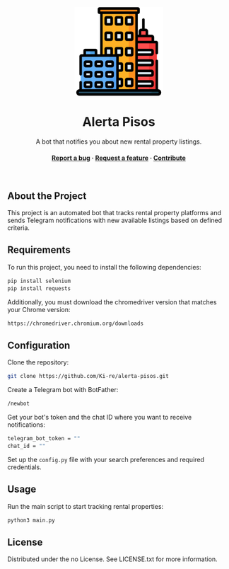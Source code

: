 <div align="center">
  <img src="logo.png" alt="logo" width="200" height="auto" />
  <h1>Alerta Pisos</h1>
  
  <p>
    A bot that notifies you about new rental property listings.
  </p>
  
<h4>
    <a href="https://github.com/Ki-re/alerta-pisos/issues/">Report a bug</a>
  <span> · </span>
    <a href="https://github.com/Ki-re/alerta-pisos/issues/">Request a feature</a>
  <span> · </span>
    <a href="https://github.com/Ki-re/alerta-pisos/pulls">Contribute</a>
  </h4>
</div>

<br />

<!-- About the Project -->

## About the Project

This project is an automated bot that tracks rental property platforms and sends Telegram notifications with new available listings based on defined criteria.

<!-- Requirements -->

## Requirements

To run this project, you need to install the following dependencies:

```bash
pip install selenium
pip install requests
```

Additionally, you must download the chromedriver version that matches your Chrome version:

```bash
https://chromedriver.chromium.org/downloads
```

<!-- Configuration -->

## Configuration

Clone the repository:

```bash
git clone https://github.com/Ki-re/alerta-pisos.git
```

Create a Telegram bot with BotFather:

```bash
/newbot
```

Get your bot's token and the chat ID where you want to receive notifications:

```bash
telegram_bot_token = ""
chat_id = ""
```

Set up the `config.py` file with your search preferences and required credentials.

<!-- Usage -->

## Usage

Run the main script to start tracking rental properties:

```bash
python3 main.py
```

<!-- License -->

## License

Distributed under the no License. See LICENSE.txt for more information.

